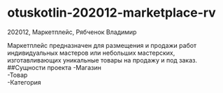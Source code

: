 # otuskotlin-202012-marketplace-rv
202012, Маркетплейс, Рябченок Владимир

Маркетплейс предназначен для размещения и продажи работ индивидуальных мастеров
или небольших мастерских, изготавливающих уникальные товары на продажу и под заказ.
##Сущности проекта
-Магазин\
-Товар\
-Категория


